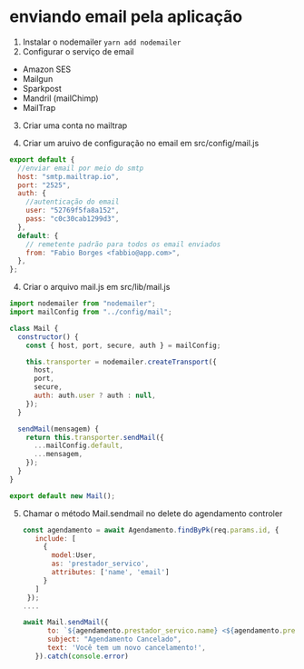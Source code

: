 # enviando email pela aplicação

1. Instalar o nodemailer
   `yarn add nodemailer`
2. Configurar o serviço de email

- Amazon SES
- Mailgun
- Sparkpost
- Mandril (mailChimp)
- MailTrap

3. Criar uma conta no mailtrap

4. Criar um aruivo de configuração no email em src/config/mail.js

```javascript
export default {
  //enviar email por meio do smtp
  host: "smtp.mailtrap.io",
  port: "2525",
  auth: {
    //autenticação do email
    user: "52769f5fa8a152",
    pass: "c0c30cab1299d3",
  },
  default: {
    // remetente padrão para todos os email enviados
    from: "Fabio Borges <fabbio@app.com>",
  },
};
```

4. Criar o arquivo mail.js em src/lib/mail.js

```javascript
import nodemailer from "nodemailer";
import mailConfig from "../config/mail";

class Mail {
  constructor() {
    const { host, port, secure, auth } = mailConfig;

    this.transporter = nodemailer.createTransport({
      host,
      port,
      secure,
      auth: auth.user ? auth : null,
    });
  }

  sendMail(mensagem) {
    return this.transporter.sendMail({
      ...mailConfig.default,
      ...mensagem,
    });
  }
}

export default new Mail();
```

5. Chamar o método Mail.sendmail no delete do agendamento controler

   ```javascript
   const agendamento = await Agendamento.findByPk(req.params.id, {
      include: [
        {
          model:User,
          as: 'prestador_servico',
          attributes: ['name', 'email']
        }
      ]
    });
   ....

   await Mail.sendMail({
         to: `${agendamento.prestador_servico.name} <${agendamento.prestador_servico.email}>`,
         subject: "Agendamento Cancelado",
         text: 'Você tem um novo cancelamento!',
      }).catch(console.error)
   ```

```

```
